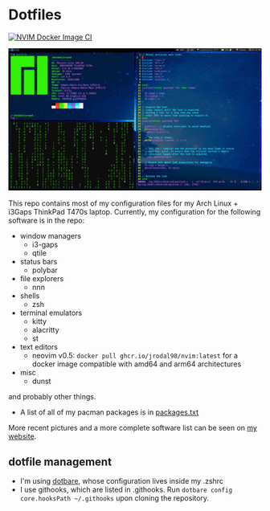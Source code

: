 # Dotfiles

[![NVIM Docker Image CI](https://github.com/jrodal98/dotfiles/actions/workflows/nvim-docker-image.yml/badge.svg)](https://github.com/jrodal98/dotfiles/actions/workflows/nvim-docker-image.yml)

![alt text](Pictures/screenshots/desktop.png "My desktop")

This repo contains most of my configuration files for my Arch Linux + i3Gaps ThinkPad T470s laptop.  Currently, my configuration for the following software is in the repo:

* window managers
  * i3-gaps
  * qtile
* status bars
  * polybar
* file explorers
  * nnn
* shells
  * zsh
* terminal emulators
  * kitty
  * alacritty
  * st
* text editors
  * neovim v0.5: `docker pull ghcr.io/jrodal98/nvim:latest` for a docker image compatible with amd64 and arm64 architectures
* misc
  * dunst

and probably other things.

- A list of all of my pacman packages is in [packages.txt](packages.txt)

More recent pictures and a more complete software list can be seen on [my website](https://www.jrodal.com/configuration.html).

## dotfile management

* I'm using [dotbare](https://github.com/kazhala/dotbare), whose configuration lives inside my .zshrc
* I use githooks, which are listed in .githooks. Run `dotbare config core.hooksPath ~/.githooks` upon cloning the repository.
